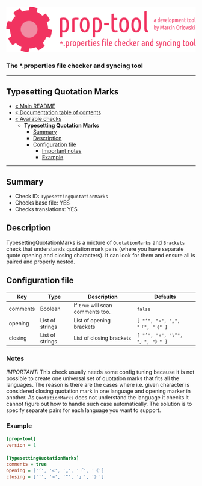 ![prop-tool logo](../../artwork/prop-tool-logo.png)

### The *.properties file checker and syncing tool ###

---

## Typesetting Quotation Marks ##

* [« Main README](../../README.md)
* [« Documentation table of contents](../README.md)
* [« Available checks](README.md)
  * **Typesetting Quotation Marks**
    * [Summary](#summary)
    * [Description](#description)
    * [Configuration file](#configuration-file)
      * [Important notes](#notes)
      * [Example](#example)

---

## Summary ##

* Check ID: `TypesettingQuotationMarks`
* Checks base file: YES
* Checks translations: YES

## Description ##

TypesettingQuotationMarks is a mixture of `QuotationMarks` and `Brackets` check that understands quotation mark pairs
(where you have separate quote opening and closing characters). It can look for them and ensure all is paired and properly nested.

## Configuration file ##

| Key      | Type      | Description | Defaults |
|----------|-----------|-------------|----------|
| comments | Boolean         | If `true` will scan comments too. | `false` |
| opening  | List of strings | List of opening brackets | ``[ "‘", "«", "„", "「", "《" ]`` |
| closing  | List of strings | List of closing brackets | ``[ "’", "»", "\“", "」", "》" ]`` |

### Notes ###

*IMPORTANT:* This check usually needs some config tuning because it is not possible to create one universal set of quotation marks
that fits all the languages. The reason is there are the cases where i.e. given character is considered closing quotation mark
in one language and opening marker in another. As `QuotationMarks` does not understand the language it checks it cannot figure
out how to handle such case automatically. The solution is to specify separate pairs for each language you want to support.

### Example ###

```ini
[prop-tool]
version = 1

[TypesettingQuotationMarks]
comments = true
opening = ['‘', '«', '„', '「', '《']
closing = ['’', '»', '“', '」', '》']
```
